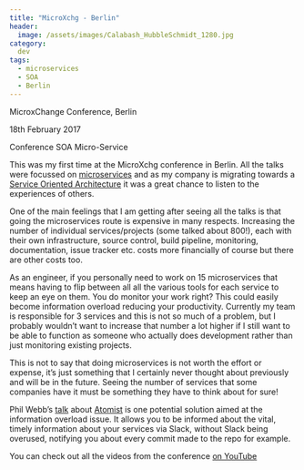 ```yaml
---
title: "MicroXchg - Berlin"
header:
  image: /assets/images/Calabash_HubbleSchmidt_1280.jpg
category:
  dev
tags:
  - microservices
  - SOA
  - Berlin
---
```


MicroxChange Conference, Berlin

18th February 2017

Conference SOA Micro-Service 

This was my first time at the MicroXchg conference in Berlin. All the talks were
focussed on [microservices](https://en.wikipedia.org/wiki/Microservices) and as my company is migrating towards a 
[Service Oriented 
Architecture](https://en.wikipedia.org/wiki/Service-oriented_architecture)
 it was a great chance to listen to the experiences of others. 

One of the main feelings that I am getting after seeing all the talks is that going 
the microservices route is expensive in many respects. Increasing the number of 
individual services/projects (some talked about 800!), each with their own 
infrastructure, source control, build pipeline, monitoring, documentation, issue 
tracker etc. costs more financially of course but there are other costs too.

As an engineer, if you personally need to work on 15 microservices that means 
having to flip between all all the various tools for each service to keep an eye on 
them. You do monitor your work right? This could easily become information overload 
reducing your productivity. Currently my team is responsible for 3 services and this 
is not so much of a problem, but I probably wouldn’t want to increase that number a 
lot higher if I still want to be able to function as someone who actually does 
development rather than just monitoring existing projects. 

This is not to say that doing microservices is not worth the effort or expense, it’s
 just something that I certainly never thought about previously and will be in the 
 future. Seeing the number of services that some companies have it must be something 
 they have to think about for sure!

Phil Webb’s [talk](https://www.youtube.com/watch?v=61ym_VES6qg) about [Atomist](http://docs.atomist.com/) 
is one potential solution aimed at the information overload issue. It allows you to be 
informed about the vital, timely information about your services via Slack, without Slack 
being overused, notifying you about every commit made to the repo for example.

You can check out all the videos from the conference [on YouTube](https://www.youtube.com/channel/UCGCbB8TPtYMQmJwYVogcPjg)
